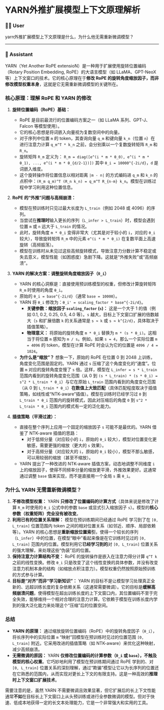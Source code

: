 # YARN外推扩展模型上下文原理解析

### 🧑‍💻 User

yarn外推扩展模型上下文原理是什么，为什么他无需重新微调模型？

---

### 🤖 Assistant

YARN（Yet Another RoPE extensioN）是一种用于扩展使用旋转位置编码（Rotary Position Embedding, RoPE）的大语言模型（如 LLaMA、GPT-NeoX 等）上下文窗口的技术。它的核心原理在于**修改 RoPE 的旋转角度缩放因子，而非修改模型权重本身**，这就是它无需重新微调模型的关键所在。

### 核心原理：理解 RoPE 和 YARN 的修改

1.  **旋转位置编码（RoPE）基础：**
    *   RoPE 是目前最流行的位置编码方案之一（如 LLaMA 系列、GPT-J、Falcon 等模型使用）。
    *   它的核心思想是将词嵌入向量视为复数空间中的向量。
    *   对于序列中位置 `m` 的 token，其查询向量 `q_m` 和键向量 `k_n`（位置 `n`）在进行注意力计算 `q_m^T * k_n` 之前，会分别乘以一个复数旋转矩阵 `R_m` 和 `R_n`。
    *   旋转矩阵 `R_m` 定义为：
        `R_m = diag([e^(i * m * θ_0), e^(i * m * θ_1), ..., e^(i * m * θ_{d/2-1})])`
        其中 `θ_i = 10000^{-2i/d}`，`d` 是词嵌入维度。
    *   这个旋转操作将位置信息以相对距离 `|m - n|` 的方式编码进 `q_m` 和 `k_n` 的点积中：`(R_m q_m)^T (R_n k_n) = q_m^T R_{n-m} k_n`。模型在训练过程中学习利用这种位置信息。

2.  **RoPE 的“外推”问题与高频崩溃：**
    *   模型在预训练时只见过最大长度为 `L_train`（例如 2048 或 4096）的序列。
    *   当尝试在**推理时**输入更长的序列（`L_infer > L_train`）时，模型会遇到位置 `m` 或 `n` 远大于 `L_train` 的情况。
    *   此时，旋转角度 `m * θ_i` 变得非常大（尤其是对于较小的 `i`，对应的 `θ_i` 较大），导致旋转矩阵 `R_m` 中的元素 `e^(i * m * θ_i)` 在复数平面上高速旋转（高频振荡）。
    *   模型在训练时从未见过这些高频旋转模式，导致注意力分数计算不稳定或失去意义，模型性能（如困惑度）急剧下降。这就是“外推失败”或“高频崩溃”。

3.  **YARN 的解决方案：调整旋转角度缩放因子（`θ_i`）**
    *   YARN 的核心洞察是：直接使用预训练模型的权重，但修改计算旋转矩阵 `R_m` 时使用的角度 `θ_i`。
    *   原始的 `θ_i = base^{-2i/d}`（通常 `base = 10000`）。
    *   YARN 将 `θ_i` 修改为：`θ_i' = scaling_factor * base^{-2i/d}`。
        *   **关键参数：缩放因子 `scaling_factor` (`s`)：** 这是一个大于 1 的值（例如 0.1, 0.2, 0.25, 0.5, 4.0 等）。`s` 越大，目标上下文窗口扩展的倍数越大（`s` 和扩展倍数 `k` 的关系通常是 `s ≈ k` 或 `s ≈ k^{2/d}`，具体取决于插值策略）。
        *   **物理意义：** 将原始的旋转角度 `m * θ_i` 替换为 `m * (s * θ_i)`。这相当于将位置 `m` 感知为 `m / s`。例如，如果 `s = 4`，那么一个实际位置 `m = 4096` 的 token，模型在计算 RoPE 时会认为它的位置是 `4096 / 4 = 1024`。
    *   **为什么是“缩放”？** 想象一下，原始的 RoPE 在位置 0 到 2048 上训练，角度变化范围是固定的。YARN 通过 `s` 压缩了这个角度变化的“速度”。位置 `m` 对应的旋转角度变慢了 `s` 倍。这样，模型在 `L_infer = s * L_train` 范围内看到的旋转角度变化范围（从 0 到 `(s * L_train) * (s * θ_i) = s^2 * L_train * θ_i`）与它在原始 `L_train` 范围内看到的角度变化范围（从 0 到 `L_train * θ_i`）**在数值上大致匹配**（具体匹配程度取决于插值策略，如线性或“NTK-aware”插值）。模型在训练时已经学习过 `0` 到 `L_train * θ_i` 范围内的旋转模式，因此对压缩后的角度 `0` 到 `s^2 * L_train * θ_i` 范围内的模式有一定的泛化能力。

4.  **插值策略（平滑过渡）：**
    *   直接在整个序列上应用一个固定的缩放因子 `s` 可能不是最优的。YARN 借鉴了 NTK-aware 插值的思路：
        *   对于低频分量（对应较小的 `i`，原始的 `θ_i` 较大），模型对位置变化更敏感，需要更强的缩放（更大的 `s` 效果）。
        *   对于高频分量（对应较大的 `i`，原始的 `θ_i` 较小），模型不那么敏感，可以用较弱的缩放（甚至不缩放）。
    *   YARN 提出了一种改进的 NTK-aware 插值方案，动态地调整不同维度 `i` 上的缩放因子，使得不同频率分量的缩放更平滑，外推效果更好。这通常通过调整 `base` 值来实现，而不是直接用一个全局 `s` 乘 `θ_i`。

### 为什么 YARN 无需重新微调模型？

1.  **不修改模型权重：** YARN **只修改了位置编码的计算方式**（具体来说是修改了计算 `R_m` 时使用的 `θ_i` 公式中的参数 `base` 或显式引入缩放因子 `s`）。模型的**核心参数（权重矩阵）完全没有被改变**。
2.  **利用已有的位置关系理解：** 模型在预训练期间已经通过 RoPE 学习到了在 `[0, L_train]` 位置范围内 token 之间的相对位置关系（如邻近、顺序、局部依赖等）。YARN 的核心思想是**重新缩放位置索引**，使得一个较长的序列（`L_infer`）中的位置，在模型“眼中”看起来像是在它训练时见过的 `[0, L_train]` 范围内的位置。模型利用它**已经学习到的**对 `[0, L_train]` 位置关系的强大理解，来处理这些“伪装”后的位置。
3.  **保持注意力计算结构不变：** RoPE 的旋转操作是嵌入在注意力得分计算 `q^T k` 之前的线性变换。修改 `θ_i` 只是改变了这个线性变换的具体参数，并没有改变注意力机制本身的结构（如缩放点积注意力）。模型权重仍然按照原始预训练的方式参与计算。
4.  **目标是“对齐”而非“学习新知识”：** YARN 的目标不是让模型学习处理真正全新的、远超训练长度的复杂依赖关系（这通常需要微调）。它的目标是**缓解高频崩溃问题**，使得模型在超出训练长度的上下文窗口内，其位置编码不至于完全失效，能够维持一个相对合理的注意力计算。它依赖于模型在训练长度内学到的强大泛化能力来处理这个“压缩”后的位置空间。

### 总结

*   **YARN 的原理：** 通过缩放旋转位置编码（RoPE）中的旋转角度因子（`θ_i`），将长序列中的实际位置 `m` “映射”回模型在预训练时见过的位置范围 `[0, L_train]` 附近。它采用改进的插值策略（如 NTK-aware）来优化这种映射，减少高频崩溃。
*   **无需微调的原因：** YARN **仅修改位置编码的计算参数（`θ_i` 或 `base`），不触及模型的核心权重**。它巧妙地利用了模型在预训练期间通过 RoPE 学到的、对 `[0, L_train]` 位置关系的深刻理解，通过“欺骗”模型让它以为长序列的位置还在它熟悉的范围内，从而实现对更长上下文的有限支持。这是一种高效的**推理时上下文窗口扩展技术**。

需要注意的是，虽然 YARN 不需要微调且效果显著，但它扩展后的长上下文性能通常**不如**在目标长上下文窗口上从头预训练或进行全参数微调的模型。但对于快速、低成本地获得一定的长文本处理能力，它是一个非常强大和实用的工具。